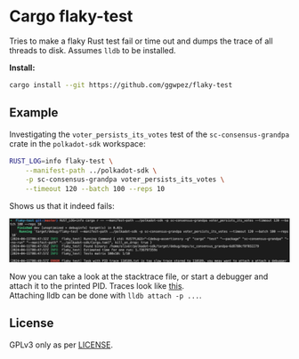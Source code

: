 # Cargo flaky-test

Tries to make a flaky Rust test fail or time out and dumps the trace of all threads to disk. Assumes `lldb` to be installed.

**Install:**

```sh
cargo install --git https://github.com/ggwpez/flaky-test
```

## Example

Investigating the `voter_persists_its_votes` test of the `sc-consensus-grandpa` crate in the `polkadot-sdk` workspace:

```sh
RUST_LOG=info flaky-test \
	--manifest-path ../polkadot-sdk \
	-p sc-consensus-grandpa voter_persists_its_votes \
	--timeout 120 --batch 100 --reps 10
```

Shows us that it indeed fails:

![Example](./.assets/screenshot_example.png)

Now you can take a look at the stacktrace file, or start a debugger and attach it to the printed PID. Traces look like [this](./.assets/stacktrace_example.txt).  
Attaching lldb can be done with `lldb attach -p ...`.

## License

GPLv3 only as per [LICENSE](./LICENSE).
